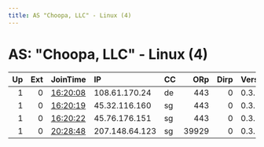```yaml
---
title: AS "Choopa, LLC" - Linux (4)
---
```


# AS: "Choopa, LLC" - Linux (4)

|   Up |   Ext | JoinTime                                                                                            | IP             | CC   |   ORp |   Dirp | Version   | Contact   | Nickname   |   eFamMembers |
|-----:|------:|:----------------------------------------------------------------------------------------------------|:---------------|:-----|------:|-------:|:----------|:----------|:-----------|--------------:|
|    1 |     0 | [16:20:08](https://metrics.torproject.org/rs.html#details/338E58C9FD87717C526A19C10EC298381DED0652) | 108.61.170.24  | de   |   443 |      0 | 0.3.2.10  | None      | voltur     |             1 |
|    1 |     0 | [16:20:19](https://metrics.torproject.org/rs.html#details/C0F39A5569FB7E112E4972595A28DA8997766A1A) | 45.32.116.160  | sg   |   443 |      0 | 0.3.2.10  | None      | vultur     |             1 |
|    1 |     0 | [16:20:22](https://metrics.torproject.org/rs.html#details/F199CC555165255BD4674FFE7361BABC16039550) | 45.76.176.151  | sg   |   443 |      0 | 0.3.2.10  | None      | vultor     |             1 |
|    1 |     0 | [20:28:48](https://metrics.torproject.org/rs.html#details/173570AFA437DF976B7105BE36F5A158573AC1C7) | 207.148.64.123 | sg   | 39929 |      0 | 0.3.2.10  | None      | Unnamed    |             1 |
